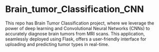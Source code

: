 # Brain_tumor_Classification_CNN
This repo has Brain Tumor Classification project, where we leverage the power of deep learning and Convolutional Neural Networks (CNNs) to accurately diagnose brain tumors from MRI scans. This application, seamlessly deployed using Flask, offers a user-friendly interface for uploading and predicting tumor types in real-time.
